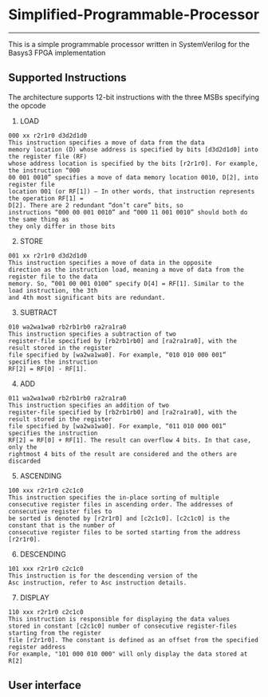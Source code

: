 # Simplified-Programmable-Processor
___________________________________________________

This is a simple programmable processor written in SystemVerilog for the Basys3 FPGA implementation

## Supported Instructions
The architecture supports 12-bit instructions with the three MSBs specifying the opcode

1. LOAD 
```
000 xx r2r1r0 d3d2d1d0
This instruction specifies a move of data from the data
memory location (D) whose address is specified by bits [d3d2d1d0] into the register file (RF)
whose address location is specified by the bits [r2r1r0]. For example, the instruction “000
00 001 0010” specifies a move of data memory location 0010, D[2], into register file
location 001 (or RF[1]) – In other words, that instruction represents the operation RF[1] =
D[2]. There are 2 redundant “don’t care” bits, so
instructions “000 00 001 0010” and “000 11 001 0010” should both do the same thing as
they only differ in those bits
```

2. STORE
```
001 xx r2r1r0 d3d2d1d0
This instruction specifies a move of data in the opposite
direction as the instruction load, meaning a move of data from the register file to the data
memory. So, “001 00 001 0100” specify D[4] = RF[1]. Similar to the load instruction, the 3th
and 4th most significant bits are redundant.
```

3. SUBTRACT
```
010 wa2wa1wa0 rb2rb1rb0 ra2ra1ra0
This instruction specifies a subtraction of two
register-file specified by [rb2rb1rb0] and [ra2ra1ra0], with the result stored in the register
file specified by [wa2wa1wa0]. For example, “010 010 000 001” specifies the instruction
RF[2] = RF[0] - RF[1].
```

4. ADD
```
011 wa2wa1wa0 rb2rb1rb0 ra2ra1ra0
This instruction specifies an addition of two
register-file specified by [rb2rb1rb0] and [ra2ra1ra0], with the result stored in the register
file specified by [wa2wa1wa0]. For example, “011 010 000 001” specifies the instruction
RF[2] = RF[0] + RF[1]. The result can overflow 4 bits. In that case, only the
rightmost 4 bits of the result are considered and the others are discarded
```

5. ASCENDING
```
100 xxx r2r1r0 c2c1c0
This instruction specifies the in-place sorting of multiple
consecutive register files in ascending order. The addresses of consecutive register files to
be sorted is denoted by [r2r1r0] and [c2c1c0]. [c2c1c0] is the constant that is the number of
consecutive register files to be sorted starting from the address [r2r1r0]. 
```

6. DESCENDING
```
101 xxx r2r1r0 c2c1c0
This instruction is for the descending version of the
Asc instruction, refer to Asc instruction details.
```

7. DISPLAY
```
110 xxx r2r1r0 c2c1c0
This instruction is responsible for displaying the data values
stored in constant [c2c1c0] number of consecutive register-files starting from the register
file [r2r1r0]. The constant is defined as an offset from the specified register address
For example, "101 000 010 000" will only display the data stored at R[2]
```

## User interface
